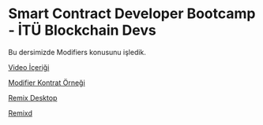 # Smart Contract Developer Bootcamp - İTÜ Blockchain Devs

Bu dersimizde Modifiers konusunu işledik.

[Video İçeriği](https://www.youtube.com/playlist?list=PLby2HXktGwN4Cof_6a8YwlMrboX8-hs73)

[Modifier Kontrat Örneği](./Modifiers.sol)

[Remix Desktop](https://github.com/ethereum/remix-desktop/releases)

[Remixd](https://remix-ide.readthedocs.io/en/latest/remixd.html)